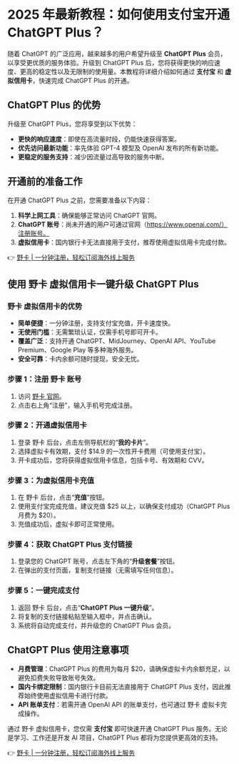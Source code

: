 # 2025 年最新教程：如何使用支付宝开通 ChatGPT Plus？

随着 ChatGPT 的广泛应用，越来越多的用户希望升级至 **ChatGPT Plus** 会员，以享受更优质的服务体验。升级到 ChatGPT Plus 后，您将获得更快的响应速度、更高的稳定性以及无限制的使用量。本教程将详细介绍如何通过 **支付宝** 和 **虚拟信用卡**，快速完成 ChatGPT Plus 的开通。

## ChatGPT Plus 的优势

升级至 ChatGPT Plus，您将享受到以下优势：

- **更快的响应速度**：即使在高流量时段，仍能快速获得答案。
- **优先访问最新功能**：率先体验 GPT-4 模型及 OpenAI 发布的所有新功能。
- **更稳定的服务支持**：减少因流量过高导致的服务中断。

## 开通前的准备工作

在开通 ChatGPT Plus 之前，您需要准备以下内容：

1. **科学上网工具**：确保能够正常访问 ChatGPT 官网。
2. **ChatGPT 账号**：尚未开通的用户可通过官网（https://www.openai.com/）注册账号。
3. **虚拟信用卡**：国内银行卡无法直接用于支付，推荐使用虚拟信用卡完成付款。

👉 [野卡 | 一分钟注册，轻松订阅海外线上服务](https://bbtdd.com/yeka)

## 使用 野卡 虚拟信用卡一键升级 ChatGPT Plus

### 野卡 虚拟信用卡的优势

- **简单便捷**：一分钟注册，支持支付宝充值，开卡速度快。
- **无使用门槛**：无需繁琐认证，仅需手机号即可开卡。
- **覆盖广泛**：支持开通 ChatGPT、MidJourney、OpenAI API、YouTube Premium、Google Play 等多种海外服务。
- **安全可靠**：卡内余额可随时提现，安全无忧。

### 步骤 1：注册 野卡 账号

1. 访问 [野卡 官网](https://bbtdd.com/yeka)。
2. 点击右上角“注册”，输入手机号完成注册。

### 步骤 2：开通虚拟信用卡

1. 登录 野卡 后台，点击左侧导航栏的“**我的卡片**”。
2. 选择虚拟卡有效期，支付 $14.9 的一次性开卡费用（可使用支付宝）。
3. 开卡成功后，您将获得虚拟信用卡信息，包括卡号、有效期和 CVV。

### 步骤 3：为虚拟信用卡充值

1. 在 野卡 后台，点击“**充值**”按钮。
2. 使用支付宝完成充值，建议充值 $25 以上，以确保支付成功（ChatGPT Plus 月费为 $20）。
3. 充值成功后，虚拟卡即可正常使用。

### 步骤 4：获取 ChatGPT Plus 支付链接

1. 登录您的 ChatGPT 账号，点击左下角的“**升级套餐**”按钮。
2. 在弹出的支付页面，复制支付链接（无需填写任何信息）。

### 步骤 5：一键完成支付

1. 返回 野卡 后台，点击“**ChatGPT Plus 一键升级**”。
2. 将复制的支付链接粘贴至输入框中，并点击确认。
3. 系统将自动完成支付，并升级您的 ChatGPT Plus 会员。

## ChatGPT Plus 使用注意事项

- **月费管理**：ChatGPT Plus 的费用为每月 $20，请确保虚拟卡内余额充足，以避免扣费失败导致账号失效。
- **国内卡绑定限制**：国内银行卡目前无法直接用于 ChatGPT Plus 支付，因此推荐始终使用虚拟信用卡进行付款。
- **API 账单支付**：若需开通 OpenAI API 的账单支付，也可通过 野卡 虚拟卡完成操作。

通过 野卡 虚拟信用卡，您仅需 **支付宝** 即可快速开通 ChatGPT Plus 服务。无论是学习、工作还是开发 AI 项目，ChatGPT Plus 都将为您提供更高效的支持。

👉 [野卡 | 一分钟注册，轻松订阅海外线上服务](https://bbtdd.com/yeka)